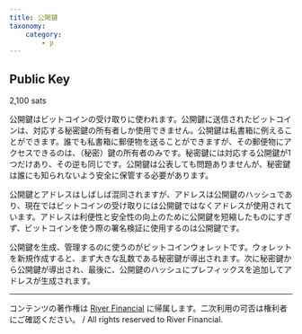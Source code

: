 ```yaml
---
title: 公開鍵
taxonomy:
    category:
        - p
---
```


## Public Key
2,100 sats

公開鍵はビットコインの受け取りに使われます。公開鍵に送信されたビットコインは、対応する秘密鍵の所有者しか使用できません。公開鍵は私書箱に例えることができます。誰でも私書箱に郵便物を送ることができますが、その郵便物にアクセスできるのは、（秘密）鍵の所有者のみです。秘密鍵には対応する公開鍵が1つだけあり、その逆も同じです。公開鍵は公表しても問題ありませんが、秘密鍵は誰にも知られないよう安全に保管する必要があります。

公開鍵とアドレスはしばしば混同されますが、アドレスは公開鍵のハッシュであり、現在ではビットコインの受け取りには公開鍵ではなくアドレスが使用されています。アドレスは利便性と安全性の向上のために公開鍵を短縮したものにすぎず、ビットコインを使う際の署名検証に使用するのは公開鍵です。

公開鍵を生成、管理するのに使うのがビットコインウォレットです。ウォレットを新規作成すると、まず大きな乱数である秘密鍵が導出されます。次に秘密鍵から公開鍵が導出され、最後に、公開鍵のハッシュにプレフィックスを追加してアドレスが生成されます。

---
コンテンツの著作権は [River Financial](https://river.com/) に帰属します。二次利用の可否は権利者にご確認ください。 / All rights reserved to River Financial.
